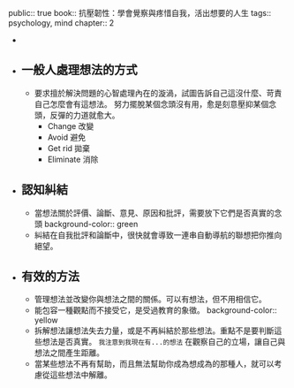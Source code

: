 public:: true
book:: 抗壓韌性：學會覺察與疼惜自我，活出想要的人生
tags:: psychology, mind
chapter:: 2

-
- ## 一般人處理想法的方式
	- 要求擅於解決問題的心智處理內在的漩渦，試圖告訴自己這沒什麼、苛責自己怎麼會有這想法。
	  努力擺脫某個念頭沒有用，愈是刻意壓抑某個念頭，反彈的力道就愈大。
		- Change 改變
		- Avoid 避免
		- Get rid 拋棄
		- Eliminate 消除
- ## 認知糾結
	- 當想法關於評價、論斷、意見、原因和批評，需要放下它們是否真實的念頭
	  background-color:: green
	- 糾結在自我批評和論斷中，很快就會導致一連串自動導航的聯想把你推向絕望。
- ## 有效的方法
	- 管理想法並改變你與想法之間的關係。可以有想法，但不用相信它。
	- 能包容一種觀點而不接受它，是受過教育的象徵。
	  background-color:: yellow
	- 拆解想法讓想法失去力量，或是不再糾結於那些想法。重點不是要判斷這些想法是否真實。
	  `我注意到我現在有...的想法`
	  在觀察自己的立場，讓自己與想法之間產生距離。
	- 當某些想法不再有幫助，而且無法幫助你成為想成為的那種人，就可以考慮從這些想法中解離。